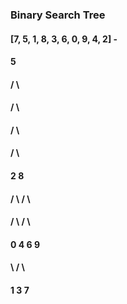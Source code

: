 ###  Binary Search Tree
#### [7, 5, 1, 8, 3, 6, 0, 9, 4, 2] -
####              5
####            /   \
####           /     \
####          /       \
####         /         \
####        2           8
####      /   \       /   \
####     /     \     /     \
####    0       4   6       9
####     \     /      \
####      1   3        7
